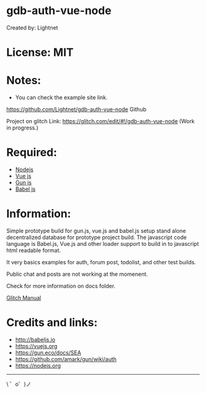 # gdb-auth-vue-node

 Created by: Lightnet

# License: MIT

# Notes:
 * You can check the example site link.

https://github.com/Lightnet/gdb-auth-vue-node Github

Project on glitch Link: https://glitch.com/edit/#!/gdb-auth-vue-node (Work in progress.)

# Required:
 * [Nodejs](https://nodejs.org)
 * [Vue js](https://vuejs.org/)
 * [Gun js](https://gun.eco)
 * [Babel js](https://babeljs.io/)

# Information:
 Simple prototype build for gun.js, vue.js and babel.js setup stand alone decentralized database for prototype project build. The javascript code language is Babel.js, Vue.js and other loader support to build in to javascript html readable format.
 
 It very basics examples for auth, forum post, todolist, and other test builds.

 Public chat and posts are not working at the momenent.

 Check for more information on docs folder.

 [Glitch Manual](docs/glitch.md)
 

# Credits and links:
 * http://babeljs.io
 * https://vuejs.org
 * https://gun.eco/docs/SEA
 * https://github.com/amark/gun/wiki/auth
 * https://nodejs.org

-------------------

\ ゜o゜)ノ

